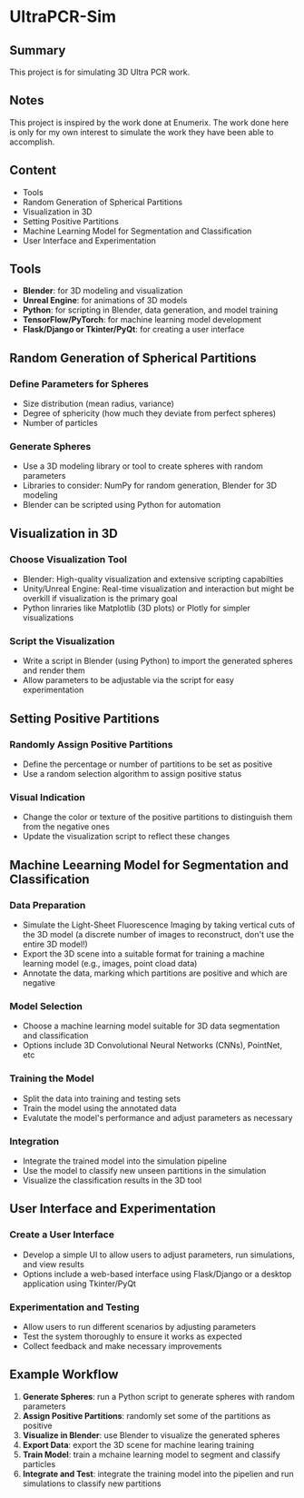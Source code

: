 # UltraPCR-Sim

## Summary 
This project is for simulating 3D Ultra PCR work.

## Notes
This project is inspired by the work done at Enumerix. The work done here is only 
for my own interest to simulate the work they have been able to accomplish.

## Content
- Tools
- Random Generation of Spherical Partitions
- Visualization in 3D
- Setting Positive Partitions
- Machine Learning Model for Segmentation and Classification
- User Interface and Experimentation

## Tools
- **Blender**: for 3D modeling and visualization
- **Unreal Engine**: for animations of 3D models
- **Python**: for scripting in Blender, data generation, and model training
- **TensorFlow/PyTorch**: for machine learning model development
- **Flask/Django or Tkinter/PyQt**: for creating a user interface

## Random Generation of Spherical Partitions
### Define Parameters for Spheres
- Size distribution (mean radius, variance)
- Degree of sphericity (how much they deviate from perfect spheres)
- Number of particles
### Generate Spheres
- Use a 3D modeling library or tool to create spheres with random parameters
- Libraries to consider: NumPy for random generation, Blender for 3D modeling
- Blender can be scripted using Python for automation

## Visualization in 3D
### Choose Visualization Tool
- Blender: High-quality visualization and extensive scripting capabilties
- Unity/Unreal Engine: Real-time visualization and interaction but might be overkill if 
visualization is the primary goal
- Python linraries like Matplotlib (3D plots) or Plotly for simpler visualizations
### Script the Visualization
- Write a script in Blender (using Python) to import the generated spheres and render them
- Allow parameters to be adjustable via the script for easy experimentation

## Setting Positive Partitions
### Randomly Assign Positive Partitions
- Define the percentage or number of partitions to be set as positive
- Use a random selection algorithm to assign positive status
### Visual Indication
- Change the color or texture of the positive partitions to distinguish them from the negative ones
- Update the visualization script to reflect these changes

## Machine Leearning Model for Segmentation and Classification
### Data Preparation
- Simulate the Light-Sheet Fluorescence Imaging by taking vertical cuts of the 3D model (a discrete
  number of images to reconstruct, don't use the entire 3D model!)
- Export the 3D scene into a suitable format for training a machine learning model (e.g., images,
point cload data)
- Annotate the data, marking which partitions are positive and which are negative
### Model Selection
- Choose a machine learning model suitable for 3D data segmentation and classification
- Options include 3D Convolutional Neural Networks (CNNs), PointNet, etc
### Training the Model
- Split the data into training and testing sets
- Train the model using the annotated data
- Evalutate the model's performance and adjust parameters as necessary
### Integration
- Integrate the trained model into the simulation pipeline
- Use the model to classify new unseen partitions in the simulation
- Visualize the classification results in the 3D tool

## User Interface and Experimentation
### Create a User Interface 
- Develop a simple UI to allow users to adjust parameters, run simulations, and view results
- Options include a web-based interface using Flask/Django or a desktop application using Tkinter/PyQt
### Experimentation and Testing
- Allow users to run different scenarios by adjusting parameters
- Test the system thoroughly to ensure it works as expected
- Collect feedback and make necessary improvements

## Example Workflow
1. **Generate Spheres**: run a Python script to generate spheres with random parameters
2. **Assign Positive Partitions**: randomly set some of the partitions as positive
3. **Visualize in Blender**: use Blender to visualize the generated spheres
4. **Export Data**: export the 3D scene for machine learing training
5. **Train Model**: train a mchaine learning model to segment and classify particles
6. **Integrate and Test**: integrate the training model into the pipelien and run simulations
to classify new partitions
